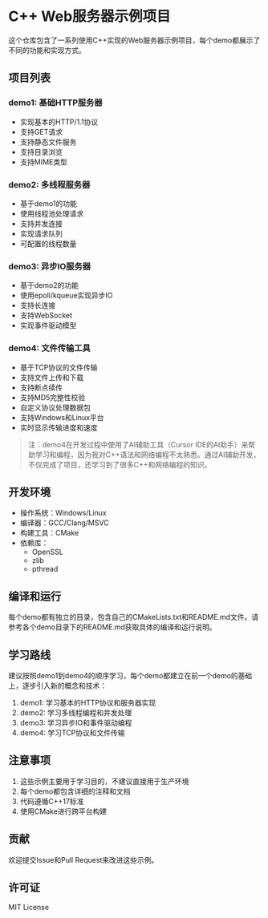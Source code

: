 # C++ Web服务器示例项目

这个仓库包含了一系列使用C++实现的Web服务器示例项目，每个demo都展示了不同的功能和实现方式。

## 项目列表

### demo1: 基础HTTP服务器
- 实现基本的HTTP/1.1协议
- 支持GET请求
- 支持静态文件服务
- 支持目录浏览
- 支持MIME类型

### demo2: 多线程服务器
- 基于demo1的功能
- 使用线程池处理请求
- 支持并发连接
- 实现请求队列
- 可配置的线程数量

### demo3: 异步IO服务器
- 基于demo2的功能
- 使用epoll/kqueue实现异步IO
- 支持长连接
- 支持WebSocket
- 实现事件驱动模型

### demo4: 文件传输工具
- 基于TCP协议的文件传输
- 支持文件上传和下载
- 支持断点续传
- 支持MD5完整性校验
- 自定义协议处理数据包
- 支持Windows和Linux平台
- 实时显示传输进度和速度

> 注：demo4在开发过程中使用了AI辅助工具（Cursor IDE的AI助手）来帮助学习和编程，因为我对C++语法和网络编程不太熟悉。通过AI辅助开发，不仅完成了项目，还学习到了很多C++和网络编程的知识。

## 开发环境

- 操作系统：Windows/Linux
- 编译器：GCC/Clang/MSVC
- 构建工具：CMake
- 依赖库：
  - OpenSSL
  - zlib
  - pthread

## 编译和运行

每个demo都有独立的目录，包含自己的CMakeLists.txt和README.md文件。请参考各个demo目录下的README.md获取具体的编译和运行说明。

## 学习路线

建议按照demo1到demo4的顺序学习，每个demo都建立在前一个demo的基础上，逐步引入新的概念和技术：

1. demo1: 学习基本的HTTP协议和服务器实现
2. demo2: 学习多线程编程和并发处理
3. demo3: 学习异步IO和事件驱动编程
4. demo4: 学习TCP协议和文件传输

## 注意事项

1. 这些示例主要用于学习目的，不建议直接用于生产环境
2. 每个demo都包含详细的注释和文档
3. 代码遵循C++17标准
4. 使用CMake进行跨平台构建

## 贡献

欢迎提交Issue和Pull Request来改进这些示例。

## 许可证

MIT License
